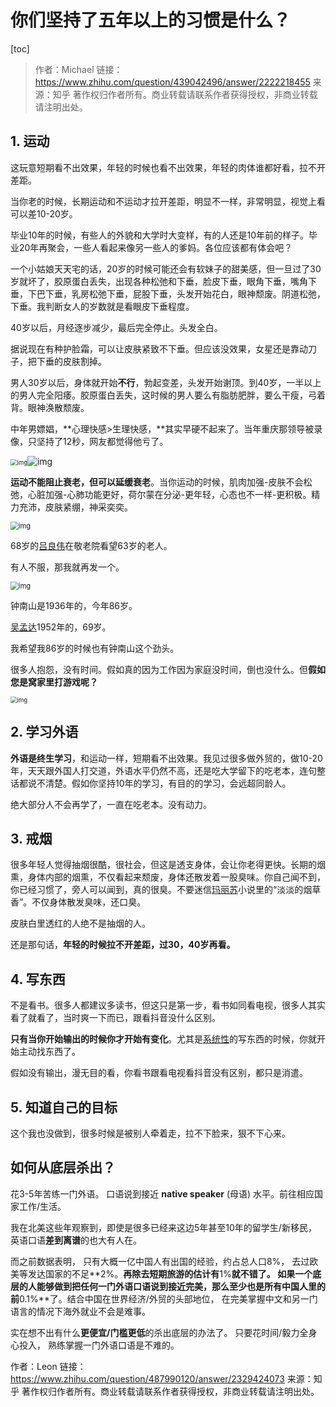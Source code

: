 # 你们坚持了五年以上的习惯是什么？

[toc]

> 作者：Michael
> 链接：https://www.zhihu.com/question/439042496/answer/2222218455
> 来源：知乎
> 著作权归作者所有。商业转载请联系作者获得授权，非商业转载请注明出处。



## 1. 运动

这玩意短期看不出效果，年轻的时候也看不出效果，年轻的肉体谁都好看，拉不开差距。

当你老的时候，长期运动和不运动才拉开差距，明显不一样，非常明显，视觉上看可以差10-20岁。

毕业10年的时候，有些人的外貌和大学时大变样，有的人还是10年前的样子。毕业20年再聚会，一些人看起来像另一些人的爹妈。各位应该都有体会吧？

一个小姑娘天天宅的话，20岁的时候可能还会有软妹子的甜美感，但一旦过了30岁就坏了，胶原蛋白丢失，出现各种松弛和下垂，脸皮下垂，眼角下垂，嘴角下垂，下巴下垂，乳房松弛下垂，屁股下垂，头发开始花白，眼神颓废。阴道松弛，下垂。我判断女人的岁数就是看眼皮下垂程度。

40岁以后，月经逐步减少，最后完全停止。头发全白。

据说现在有种护脸霜，可以让皮肤紧致不下垂。但应该没效果，女星还是靠动刀子，把下垂的皮肤割掉。

男人30岁以后，身体就开始**不行**，勃起变差，头发开始谢顶。到40岁，一半以上的男人完全阳痿。胶原蛋白丢失，这时候的男人要么有脂肪肥胖，要么干瘦，弓着背。眼神涣散颓废。

中年男嫖娼，**心理快感>生理快感，**其实早硬不起来了。当年重庆那领导被录像，只坚持了12秒，网友都觉得他亏了。

<img src="./img/v2-1de0b98d23ba879a48fe992fb48524a6_720w.jpg" alt="img" style="zoom:67%;" /><img src="./img/v2-ac0f4c7389a179d9d306180ce6f6639c_720w.jpg" alt="img" style="zoom: 00%;" />

**运动不能阻止衰老，但可以延缓衰老**。当你运动的时候，肌肉加强-皮肤不会松弛，心脏加强-心肺功能更好，荷尔蒙在分泌-更年轻，心态也不一样-更积极。精力充沛，皮肤紧绷，神采奕奕。

<img src="./img/v2-d640735e5bc0107fefb567481be5e2e4_720w.jpg" alt="img" style="zoom:80%;" /> 

68岁的[吕良伟](https://www.zhihu.com/search?q=吕良伟&search_source=Entity&hybrid_search_source=Entity&hybrid_search_extra={"sourceType"%3A"answer"%2C"sourceId"%3A2222218455})在敬老院看望63岁的老人。

有人不服，那我就再发一个。

<img src="./img/v2-a8949c3eb6802b35349c7713b156fcd5_720w.jpg" alt="img" style="zoom:80%;" /> 

钟南山是1936年的，今年86岁。

[吴孟达](https://www.zhihu.com/search?q=吴孟达&search_source=Entity&hybrid_search_source=Entity&hybrid_search_extra={"sourceType"%3A"answer"%2C"sourceId"%3A2222218455})1952年的，69岁。

我希望我86岁的时候也有钟南山这个劲头。

很多人抱怨，没有时间。假如真的因为工作因为家庭没时间，倒也没什么。但**假如您是窝家里打游戏呢？**

<img src="./img/v2-1a1cb2d018d22e68d465ecc8a7a7fc35_720w.jpg" alt="img" style="zoom:67%;" /> 



## 2. 学习外语

**外语是终生学习**，和运动一样，短期看不出效果。我见过很多做外贸的，做10-20年，天天跟外国人打交道，外语水平仍然不高，还是吃大学留下的吃老本，连句整话都说不清楚。假如你坚持10年的学习，有目的的学习，会远超同龄人。

绝大部分人不会再学了，一直在吃老本。没有动力。



## 3. 戒烟

很多年轻人觉得抽烟很酷，很社会，但这是透支身体，会让你老得更快。长期的烟熏，身体内部的烟熏，不仅看起来颓废，身体还散发着一股臭味。你自己闻不到，你已经习惯了，旁人可以闻到，真的很臭。不要迷信[玛丽苏](https://www.zhihu.com/search?q=玛丽苏&search_source=Entity&hybrid_search_source=Entity&hybrid_search_extra={"sourceType"%3A"answer"%2C"sourceId"%3A2222218455})小说里的“淡淡的烟草香”。不仅身体散发臭味，还口臭。

皮肤白里透红的人绝不是抽烟的人。

还是那句话，**年轻的时候拉不开差距，过30，40岁再看。**



## 4. 写东西

不是看书。很多人都建议多读书，但这只是第一步，看书如同看电视，很多人其实看了就看了，当时爽一下而已，跟看抖音没什么区别。

**只有当你开始输出的时候你才开始有变化**。尤其是[系统性](https://www.zhihu.com/search?q=系统性&search_source=Entity&hybrid_search_source=Entity&hybrid_search_extra={"sourceType"%3A"answer"%2C"sourceId"%3A2222218455})的写东西的时候，你就开始主动找东西了。

假如没有输出，漫无目的看，你看书跟看电视看抖音没有区别，都只是消遣。

## 5. 知道自己的目标

这个我也没做到，很多时候是被别人牵着走，拉不下脸来，狠不下心来。





## 如何从底层杀出？

花3-5年苦练一门外语。 口语说到接近 **native speaker** (母语) 水平。前往相应国家工作/生活。

我在北美这些年观察到，即使是很多已经来这边5年甚至10年的留学生/新移民， 英语口语**差到离谱**的也大有人在。 

而之前数据表明， 只有大概一亿中国人有出国的经验，约占总人口8%， 去过欧美等发达国家的不足**2%。**再除去短期旅游的估计有**1%**就不错了。 如果一个底层的人能够做到把任何一门外语口语说到接近完美，那么至少也是所有中国人里的前**0.1%**了。结合中国在世界经济/外贸的头部地位， 在完美掌握中文和另一门语言的情况下海外就业不会是难事。

实在想不出有什么**更便宜/门槛更低**的杀出底层的办法了。 只要花时间/毅力全身心投入， 熟练掌握一门外语口语是不难的。



作者：Leon
链接：https://www.zhihu.com/question/487990120/answer/2329424073
来源：知乎
著作权归作者所有。商业转载请联系作者获得授权，非商业转载请注明出处。